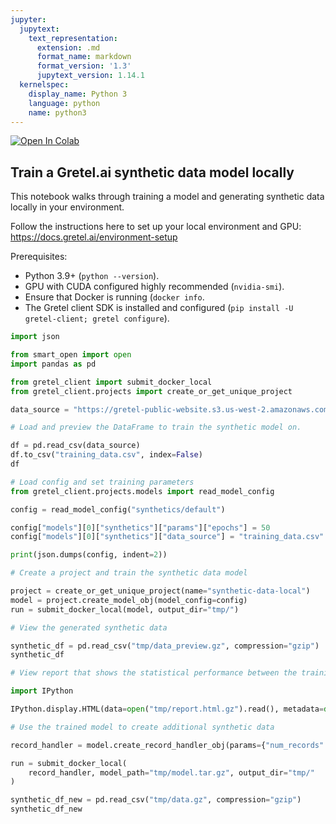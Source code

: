 ```yaml
---
jupyter:
  jupytext:
    text_representation:
      extension: .md
      format_name: markdown
      format_version: '1.3'
      jupytext_version: 1.14.1
  kernelspec:
    display_name: Python 3
    language: python
    name: python3
---
```


<!-- #region colab_type="text" id="view-in-github" -->
<a href="https://colab.research.google.com/github/gretelai/gretel-blueprints/blob/main/docs/notebooks/local_synthetics.ipynb" target="_parent"><img src="https://colab.research.google.com/assets/colab-badge.svg" alt="Open In Colab"/></a>

<!-- #endregion -->

## Train a Gretel.ai synthetic data model locally

This notebook walks through training a model and generating synthetic data locally in your environment.

Follow the instructions here to set up your local environment and GPU: https://docs.gretel.ai/environment-setup

Prerequisites:

- Python 3.9+ (`python --version`).
- GPU with CUDA configured highly recommended (`nvidia-smi`).
- Ensure that Docker is running (`docker info`.
- The Gretel client SDK is installed and configured (`pip install -U gretel-client; gretel configure`).


```python
import json

from smart_open import open
import pandas as pd

from gretel_client import submit_docker_local
from gretel_client.projects import create_or_get_unique_project

data_source = "https://gretel-public-website.s3.us-west-2.amazonaws.com/datasets/USAdultIncome5k.csv"

```

```python
# Load and preview the DataFrame to train the synthetic model on.

df = pd.read_csv(data_source)
df.to_csv("training_data.csv", index=False)
df

```

```python
# Load config and set training parameters
from gretel_client.projects.models import read_model_config

config = read_model_config("synthetics/default")

config["models"][0]["synthetics"]["params"]["epochs"] = 50
config["models"][0]["synthetics"]["data_source"] = "training_data.csv"

print(json.dumps(config, indent=2))

```

```python
# Create a project and train the synthetic data model

project = create_or_get_unique_project(name="synthetic-data-local")
model = project.create_model_obj(model_config=config)
run = submit_docker_local(model, output_dir="tmp/")

```

```python
# View the generated synthetic data

synthetic_df = pd.read_csv("tmp/data_preview.gz", compression="gzip")
synthetic_df

```

```python
# View report that shows the statistical performance between the training and synthetic data

import IPython

IPython.display.HTML(data=open("tmp/report.html.gz").read(), metadata=dict(isolated=True))

```

```python
# Use the trained model to create additional synthetic data

record_handler = model.create_record_handler_obj(params={"num_records": 100})

run = submit_docker_local(
    record_handler, model_path="tmp/model.tar.gz", output_dir="tmp/"
)

```

```python
synthetic_df_new = pd.read_csv("tmp/data.gz", compression="gzip")
synthetic_df_new

```

